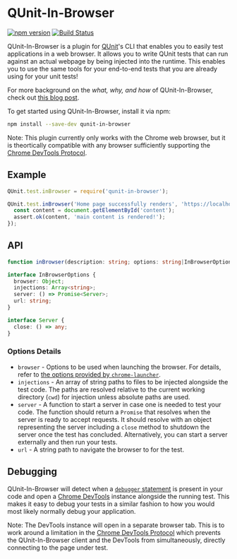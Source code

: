 # QUnit-In-Browser

[![npm version](https://badge.fury.io/js/qunit-in-browser.svg)](https://www.npmjs.com/package/qunit-in-browser)
[![Build Status](https://travis-ci.org/trentmwillis/qunit-in-browser.svg?branch=master)](https://travis-ci.org/trentmwillis/qunit-in-browser)

QUnit-In-Browser is a plugin for [QUnit](http://qunitjs.com/)'s CLI that enables you to easily test applications in a web browser. It allows you to write QUnit tests that can run against an actual webpage by being injected into the runtime. This enables you to use the same tools for your end-to-end tests that you are already using for your unit tests!

For more background on the _what, why, and how_ of QUnit-In-Browser, check out [this blog post](https://pretty-okay.com/2017/12/04/qunit-in-browser).

To get started using QUnit-In-Browser, install it via npm:

```bash
npm install --save-dev qunit-in-browser
```

Note: This plugin currently only works with the Chrome web browser, but it is theortically compatible with any browser sufficiently supporting the [Chrome DevTools Protocol](https://chromedevtools.github.io/devtools-protocol/).

## Example

```js
QUnit.test.inBrowser = require('qunit-in-browser');

QUnit.test.inBrowser('Home page successfully renders', 'https://localhost:8000/', function(assert) {
  const content = document.getElementById('content');
  assert.ok(content, 'main content is rendered!');
});
```

## API

```ts
function inBrowser(description: string; options: string|InBrowserOptions; test: function);
```

```ts
interface InBrowserOptions {
  browser: Object;
  injections: Array<string>;
  server: () => Promise<Server>;
  url: string;
}

interface Server {
  close: () => any;
}
```

### Options Details

* `browser` - Options to be used when launching the browser. For details, refer to [the options provided by `chrome-launcher`](https://www.npmjs.com/package/chrome-launcher#launchopts).
* `injections` - An array of string paths to files to be injected alongside the test code. The paths are resolved relative to the current working directory (`cwd`) for injection unless absolute paths are used.
* `server` - A function to start a server in case one is needed to test your code. The function should return a `Promise` that resolves when the server is ready to accept requests. It should resolve with an object representing the server including a `close` method to shutdown the server once the test has concluded. Alternatively, you can start a server externally and then run your tests.
* `url` - A string path to navigate the browser to for the test.

## Debugging

QUnit-In-Browser will detect when a [`debugger` statement](https://developer.mozilla.org/en-US/docs/Web/JavaScript/Reference/Statements/debugger) is present in your code and open a [Chrome DevTools](https://developers.google.com/web/tools/chrome-devtools/) instance alongside the running test. This makes it easy to debug your tests in a similar fashion to how you would most likely normally debug your application.

Note: The DevTools instance will open in a separate browser tab. This is to work around a limitation in the [Chrome DevTools Protocol](https://chromedevtools.github.io/devtools-protocol/#simultaneous) which prevents the QUnit-In-Browser client and the DevTools from simultaneously, directly connecting to the page under test.

